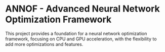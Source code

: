 # ANNOF - Advanced Neural Network Optimization Framework

This project provides a foundation for a neural network optimization framework, focusing on CPU and GPU acceleration, with the flexibility to add more optimizations and features.